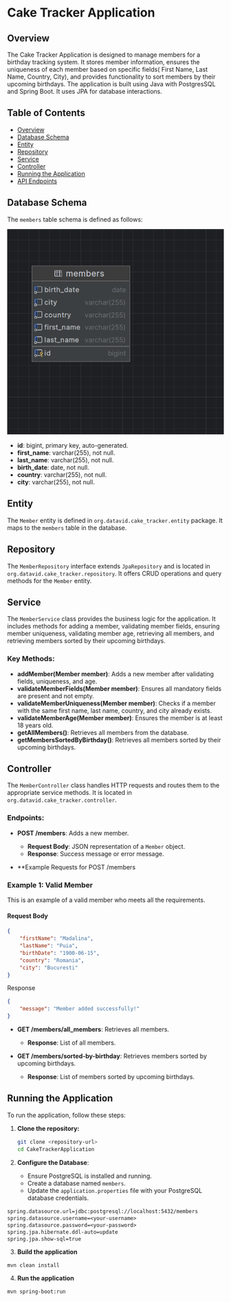 
# Cake Tracker Application

## Overview

The Cake Tracker Application is designed to manage members for a birthday tracking system. It stores member information, ensures the uniqueness of each member based on specific fields( First Name, Last Name, Country, City), and provides functionality to sort members by their upcoming birthdays. The application is built using Java with PostgresSQL and Spring Boot. It uses JPA for database interactions.

## Table of Contents

- [Overview](#overview)
- [Database Schema](#database-schema)
- [Entity](#entity)
- [Repository](#repository)
- [Service](#service)
- [Controller](#controller)
- [Running the Application](#running-the-application)
- [API Endpoints](#api-endpoints)

## Database Schema

The `members` table schema is defined as follows:

![Database Schema](src/main/resources/Members_DataBase_Schema.png)

- **id**: bigint, primary key, auto-generated.
- **first_name**: varchar(255), not null.
- **last_name**: varchar(255), not null.
- **birth_date**: date, not null.
- **country**: varchar(255), not null.
- **city**: varchar(255), not null.

## Entity

The `Member` entity is defined in `org.datavid.cake_tracker.entity` package. It maps to the `members` table in the database.

## Repository

The `MemberRepository` interface extends `JpaRepository` and is located in `org.datavid.cake_tracker.repository`. It offers CRUD operations and query methods for the `Member` entity.

## Service

The `MemberService` class provides the business logic for the application. It includes methods for adding a member, validating member fields, ensuring member uniqueness, validating member age, retrieving all members, and retrieving members sorted by their upcoming birthdays.

### Key Methods:

- **addMember(Member member)**: Adds a new member after validating fields, uniqueness, and age.
- **validateMemberFields(Member member)**: Ensures all mandatory fields are present and not empty.
- **validateMemberUniqueness(Member member)**: Checks if a member with the same first name, last name, country, and city already exists.
- **validateMemberAge(Member member)**: Ensures the member is at least 18 years old.
- **getAllMembers()**: Retrieves all members from the database.
- **getMembersSortedByBirthday()**: Retrieves all members sorted by their upcoming birthdays.

## Controller

The `MemberController` class handles HTTP requests and routes them to the appropriate service methods. It is located in `org.datavid.cake_tracker.controller`.

### Endpoints:

- **POST /members**: Adds a new member.
    - **Request Body**: JSON representation of a `Member` object.
    - **Response**: Success message or error message.

- **Example Requests for POST /members

### Example 1: Valid Member
This is an example of a valid member who meets all the requirements.

#### Request Body
```json
{
    "firstName": "Madalina",
    "lastName": "Puia",
    "birthDate": "1900-06-15",
    "country": "Romania",
    "city": "Bucuresti"
}

```
Response
```json
{
    "message": "Member added successfully!"
}
```

- **GET /members/all_members**: Retrieves all members.
  - **Response**: List of all members.

- **GET /members/sorted-by-birthday**: Retrieves members sorted by upcoming birthdays.
  - **Response**: List of members sorted by upcoming birthdays.

## Running the Application

To run the application, follow these steps:

1. **Clone the repository:**
   ```bash
   git clone <repository-url>
   cd CakeTrackerApplication
   ```

2. **Configure the Database**:
   - Ensure PostgreSQL is installed and running.
   - Create a database named `members`.
   - Update the `application.properties` file with your PostgreSQL database credentials.


```properties
spring.datasource.url=jdbc:postgresql://localhost:5432/members
spring.datasource.username=<your-username>
spring.datasource.password=<your-password>
spring.jpa.hibernate.ddl-auto=update
spring.jpa.show-sql=true
```

3. **Build the application**
```bash
mvn clean install
```
4. **Run the application**
```bash
mvn spring-boot:run
```
